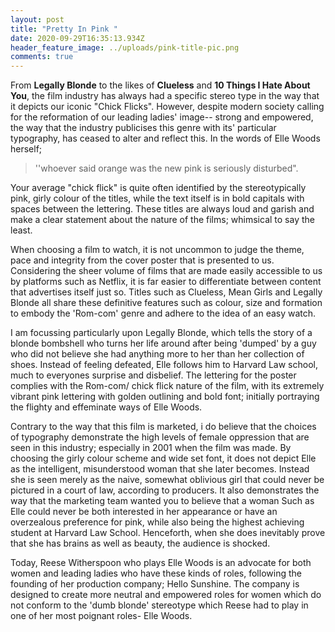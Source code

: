 ```yaml
---
layout: post
title: "Pretty In Pink "
date: 2020-09-29T16:35:13.934Z
header_feature_image: ../uploads/pink-title-pic.png
comments: true
---
```

From **Legally Blonde** to the likes of **Clueless** and **10 Things I Hate About You**, the film industry has always had a specific stereo type in the way that it depicts our iconic "Chick Flicks". However, despite modern society calling for the reformation of our leading ladies' image-- strong and empowered, the way that the industry publicises this genre with its' particular typography, has ceased to alter and reflect this. In the words of Elle Woods herself; 

> ''whoever said orange was the new pink is seriously disturbed".

Your average "chick flick" is quite often identified by the stereotypically pink, girly colour of the titles, while the text itself is in bold capitals with spaces between the lettering. These titles are always loud and garish and make a clear statement about the nature of the films; whimsical to say the least. 

When choosing a film to watch, it is not uncommon to judge the theme, pace and integrity from the cover poster that is presented to us. Considering the sheer volume of films that are made easily accessible to us by platforms such as Netflix, it is far easier to differentiate between content that advertises itself just so. Titles such as Clueless, Mean Girls and Legally Blonde all share these definitive features such as colour, size and formation to embody the 'Rom-com' genre and adhere to the idea of an easy watch.

I am focussing particularly upon Legally Blonde, which tells the story of a blonde bombshell who turns her life around after being 'dumped' by a guy who did not believe she had anything more to her than her collection of shoes. Instead of feeling defeated, Elle follows him to Harvard Law school, much to everyones surprise and disbelief. The lettering for the poster complies with the Rom-com/ chick flick nature of the film, with its extremely vibrant pink lettering with golden outlining and bold font; initially portraying the flighty and effeminate ways of Elle Woods. 

Contrary to the way that this film is marketed, i do believe that the choices of typography demonstrate the high levels of female oppression that are seen in this industry; especially in 2001 when the film was made. By choosing the girly colour scheme and wide set font, it does not depict Elle as the intelligent, misunderstood woman that she later becomes. Instead she is seen merely as the naive, somewhat oblivious girl that could never be pictured in a court of law, according to producers. It also demonstrates the way that the marketing team wanted you to believe that a woman Such as Elle could never be both interested in her appearance or have an overzealous preference for pink, while also being the highest achieving student at Harvard Law School. Henceforth, when she does inevitably prove that she has brains as well as beauty, the audience is shocked. 

Today, Reese Witherspoon who plays Elle Woods is an advocate for both women and leading ladies who have these kinds of roles, following the founding of her production company; Hello Sunshine. The company is designed to create more neutral and empowered roles for women which do not conform to the 'dumb blonde' stereotype which Reese had to play in one of her most poignant roles- Elle Woods.